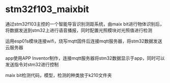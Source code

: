 # stm32f103_maixbit
通过stm32f103主控的一个智能导盲识别测距系统，由maix bit进行物体识别后，将数据发送到stm32上进行语音播报，同时配置光照模块对光照值进行检测


运用esp01s模块连接wifi，烧写mqtt固件后连接mqtt服务器，将stm32数据发送云服务器


app使用APP Inventor制作，连接mqtt服务器将stm32数据显示于app，同时可以发送指令对stm32进行控制


maix bit检测代码，模型，检测的种类放于k210文件夹
